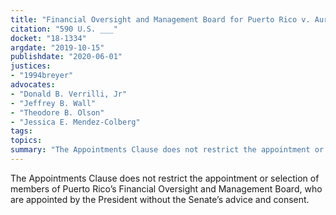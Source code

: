 ```yaml
---
title: "Financial Oversight and Management Board for Puerto Rico v. Aurelius Investment, LLC"
citation: "590 U.S. ___"
docket: "18-1334"
argdate: "2019-10-15"
publishdate: "2020-06-01"
justices:
- "1994breyer"
advocates:
- "Donald B. Verrilli, Jr"
- "Jeffrey B. Wall"
- "Theodore B. Olson"
- "Jessica E. Mendez-Colberg"
tags:
topics:
summary: "The Appointments Clause does not restrict the appointment or selection of members of Puerto Rico’s Financial Oversight and Management Board, who are appointed by the President without the Senate’s advice and consent."
---
```

The Appointments Clause does not restrict the appointment or selection of members of Puerto Rico’s Financial Oversight and Management Board, who are appointed by the President without the Senate’s advice and consent.